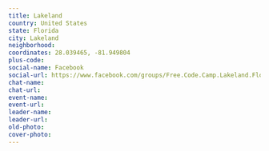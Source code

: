 ```yaml
---
title: Lakeland
country: United States
state: Florida
city: Lakeland
neighborhood: 
coordinates: 28.039465, -81.949804
plus-code:
social-name: Facebook
social-url: https://www.facebook.com/groups/Free.Code.Camp.Lakeland.Florida
chat-name:
chat-url:
event-name:
event-url:
leader-name:
leader-url:
old-photo: 
cover-photo:
---
```

